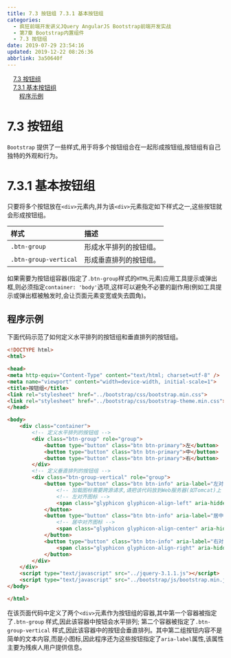 ```yaml
---
title: 7.3 按钮组 7.3.1 基本按钮组
categories: 
  - 疯狂前端开发讲义JQuery AngularJS Bootstrap前端开发实战
  - 第7章 Bootstrap内置组件
  - 7.3 按钮组
date: 2019-07-29 23:54:16
updated: 2019-12-22 08:26:36
abbrlink: 3a50640f
---
```

<div id='my_toc'><a href="/JavaReadingNotes/3a50640f/#7-3-按钮组" class="header_1">7.3 按钮组</a><br><a href="/JavaReadingNotes/3a50640f/#7-3-1-基本按钮组" class="header_1">7.3.1 基本按钮组</a><br><a href="/JavaReadingNotes/3a50640f/#程序示例" class="header_2">程序示例</a><br></div>
<style>.header_1{margin-left: 1em;}.header_2{margin-left: 2em;}.header_3{margin-left: 3em;}.header_4{margin-left: 4em;}.header_5{margin-left: 5em;}.header_6{margin-left: 6em;}</style>
<!--more-->
<script>if (navigator.platform.search('arm')==-1){document.getElementById('my_toc').style.display = 'none';}var e,p = document.getElementsByTagName('p');while (p.length>0) {e = p[0];e.parentElement.removeChild(e);}</script>

<!--end-->
<!--SSTStart-->
# 7.3 按钮组 #
`Bootstrap` 提供了一些样式,用于将多个按钮组合在一起形成按钮组,按钮组有自己独特的外观和行为。
# 7.3.1 基本按钮组 #
只要将多个按钮放在`<div>`元素内,并为该`<div>`元素指定如下样式之一,这些按钮就会形成按钮组。

|样式|描述|
|:---|:---|
|`.btn-group`|形成水平排列的按钮组。|
|`.btn-group-vertical`|形成垂直排列的按钮组。|
如果需要为按钮组容器(指定了`.btn-group`样式的`HTML`元素)应用工具提示或弹出框,则必须指定`container: 'body'`选项,这样可以避免不必要的副作用(例如工具提示或弹出框被触发时,会让页面元素变宽或失去圆角)。
## 程序示例 ##
下面代码示范了如何定义水平排列的按钮组和垂直排列的按钮组。
```html
<!DOCTYPE html>
<html>

<head>
<meta http-equiv="Content-Type" content="text/html; charset=utf-8" />
<meta name="viewport" content="width=device-width, initial-scale=1">
<title>按钮组</title>
<link rel="stylesheet" href="../bootstrap/css/bootstrap.min.css">
<link rel="stylesheet" href="../bootstrap/css/bootstrap-theme.min.css">
</head>

<body>
    <div class="container">
        <!-- 定义水平排列的按钮组 -->
        <div class="btn-group" role="group">
            <button type="button" class="btn btn-primary">左</button>
            <button type="button" class="btn btn-primary">中</button>
            <button type="button" class="btn btn-primary">右</button>
        </div>
        <!-- 定义垂直排列的按钮组 -->
        <div class="btn-group-vertical" role="group">
            <button type="button" class="btn btn-info" aria-label="左对齐">
                <!-- 加载图标需要跨源请求,请把该代码放到Web服务器(如Tomcat)上 -->
                <!-- 左对齐图标 -->
                <span class="glyphicon glyphicon-align-left" aria-hidden="true"></span>
            </button>
            <button type="button" class="btn btn-info" aria-label="居中对齐">
                <!-- 居中对齐图标 -->
                <span class="glyphicon glyphicon-align-center" aria-hidden="true"></span>
            </button>
            <button type="button" class="btn btn-info" aria-label="右对齐">
                <span class="glyphicon glyphicon-align-right" aria-hidden="true"></span>
            </button>
        </div>
    </div>
    <script type="text/javascript" src="../jquery-3.1.1.js"></script>
    <script type="text/javascript" src="../bootstrap/js/bootstrap.min.js"></script>
</body>

</html>
```
在该页面代码中定义了两个`<div>`元素作为按钮组的容器,其中第一个容器被指定了`.btn-group` 样式,因此该容器中按钮会水平排列;
第二个容器被指定了`.btn-group-vertical` 样式,因此该容器中的按钮会垂直排列。其中第二组按钮内容不是简单的文本内容,而是小图标,因此程序还为这些按钮指定了`aria-label`属性,该属性主要为残疾人用户提供信息。
<!--SSTStop-->

